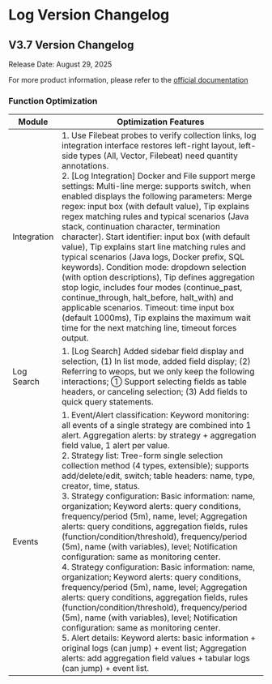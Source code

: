 # Log Version Changelog

## **V3.7 Version Changelog**

Release Date: August 29, 2025

For more product information, please refer to the <a href="https://wedoc.canway.net/?p=1564">official documentation</a>

### **Function Optimization**

|Module|Optimization Features|
|--|--|
|Integration|1. Use Filebeat probes to verify collection links, log integration interface restores left-right layout, left-side types (All, Vector, Filebeat) need quantity annotations.<br />2. [Log Integration] Docker and File support merge settings: Multi-line merge: supports switch, when enabled displays the following parameters: Merge regex: input box (with default value), Tip explains regex matching rules and typical scenarios (Java stack, continuation character, termination character). Start identifier: input box (with default value), Tip explains start line matching rules and typical scenarios (Java logs, Docker prefix, SQL keywords). Condition mode: dropdown selection (with option descriptions), Tip defines aggregation stop logic, includes four modes (continue_past, continue_through, halt_before, halt_with) and applicable scenarios. Timeout: time input box (default 1000ms), Tip explains the maximum wait time for the next matching line, timeout forces output.|
|Log Search|1. [Log Search] Added sidebar field display and selection, (1) In list mode, added field display; (2) Referring to weops, but we only keep the following interactions; ① Support selecting fields as table headers, or canceling selection; (3) Add fields to quick query statements.|
|Events|1. Event/Alert classification: Keyword monitoring: all events of a single strategy are combined into 1 alert. Aggregation alerts: by strategy + aggregation field value, 1 alert per value.<br />2. Strategy list: Tree-form single selection collection method (4 types, extensible); supports add/delete/edit, switch; table headers: name, type, creator, time, status.<br />3. Strategy configuration: Basic information: name, organization; Keyword alerts: query conditions, frequency/period (5m), name, level; Aggregation alerts: query conditions, aggregation fields, rules (function/condition/threshold), frequency/period (5m), name (with variables), level; Notification configuration: same as monitoring center.<br />4. Strategy configuration: Basic information: name, organization; Keyword alerts: query conditions, frequency/period (5m), name, level; Aggregation alerts: query conditions, aggregation fields, rules (function/condition/threshold), frequency/period (5m), name (with variables), level; Notification configuration: same as monitoring center.<br />5. Alert details: Keyword alerts: basic information + original logs (can jump) + event list; Aggregation alerts: add aggregation field values + tabular logs (can jump) + event list.|